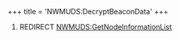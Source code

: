 +++
title = 'NWMUDS:DecryptBeaconData'
+++

1.  REDIRECT
    [NWMUDS:GetNodeInformationList](NWMUDS:GetNodeInformationList "wikilink")
